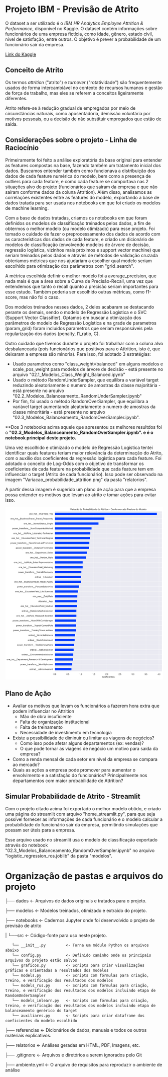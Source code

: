 # Projeto IBM - Previsão de Atrito 

O dataset a ser utilizado é o *IBM HR Analytics Employee Attrition & Performance*, disponível no Kaggle. O dataset contém informações sobre funcionários de uma empresa fictícia, como idade, gênero, estado civil, nível de satisfação, entre outros. O objetivo é prever a probabilidade de um funcionário sair da empresa.

[Link do Kaggle](https://www.kaggle.com/datasets/pavansubhasht/ibm-hr-analytics-attrition-dataset/data)

## Conceito de Atrito

Os termos *attrition* ("atrito") e *turnover* ("rotatividade") são frequentemente usados de forma intercambiável no contexto de recursos humanos e gestão de força de trabalho, mas eles se referem a conceitos ligeiramente diferentes.

Atrito refere-se à redução gradual de empregados por meio de circunstâncias naturais, como aposentadoria, demissão voluntária por motivos pessoais, ou a decisão de não substituir empregados que estão de saída. 

## Considerações sobre o projeto - Linha de Raciocínio

Primeiramente foi feito a análise exploratória da base original para entender as features compostas na base, fazendo também um tratamento inicial dos dados. Buscamos entender também como funcionava a distribuição dos dados de cada feature numérica do modelo, bem como a presença de outliers para cada feature, e como cada feature se comportava nas 2 situações alvo do projeto (funcionários que saíram da empresa e que não saíram conforme dados da coluna Attrition). Além disso, analisamos as correlações existentes entre as features do modelo, exportando a base de dados tratada para ser usada nos notebooks em que foi criado os modelos de machine learning. 

Com a base de dados tratadas, criamos os notebooks em que foram definidos os modelos de classificação treinados pelos dados, a fim de obtermos o melhor modelo (ou modelo otimizado) para esse projeto. Foi tomado o cuidado de fazer o preprocessamento dos dados de acordo com as características dos dados de cada feature, e criado um dicionário de modelos de classificação (envolvendo modelos de árvore de decisão, regressão logística, vizinhos mais próximos e support vector machine) que seriam treinados pelos dados e através de métodos de validação cruzada obteríamos métricas que nos ajudariam a escolher qual modelo seriam escolhido para otimização dos parâmetros com "grid_search". 

A métrica escolhida definir o melhor modelo foi a average_precision, que nada mais é que a área sobre a Curva de Precisão-Recall, uma vez que entendemos que tanto o recall quanto a precisão seriam importantes para esse estudo. Também poderia ser escolhido outras métricas, como f1-score, mas não foi o caso.

Dos modelos treinados nesses dados, 2 deles acabaram se destacando perante os demais, sendo o modelo de Regressão Logística e o SVC (Support Vector Classifier). Optamos em buscar a otimização dos parâmetros do modelo de Regressão Logística e na grade de parametros (param_grid) foram incluídos parametros que seriam responsáveis pela regularização dos dados (penalty, l1_ratio, C).

Outro cuidado que tivemos durante o projeto foi trabalhar com a coluna alvo desbalanceada (pois funcionários que positivos para o Attrition, isto é, que deixaram a empresa são minoria). Para isso, foi adotado 3 estratégias:
  - Usado parametros como "class_weight=balanced" em alguns modelos e scale_pos_weight para modelos de árvore de decisão - está presente no arquivo "02.1_Modelos_Class_Weight_Balanced.ipynb"
  - Usado o método RandomUnderSampler, que equilibra a variável target reduzindo aleatoriamente o numero de amostras da classe majoritária - está presente no arquivo "02.2_Modelos_Balanceamento_RandomUnderSampler.ipynb"
  - Por fim, foi usado o método RandomOverSampler, que equilibra a variável target aumentando aleatoriamente o numero de amostras da classe minoritária - está presente no arquivo "02.3_Modelos_Balanceamento_RandomOverSampler.ipynb".

**Dos 3 notebooks acima aquele que apresentou os melhores resultdos foi o **"02.3_Modelos_Balanceamento_RandomOverSampler.ipynb". e é o notebook principal deste projeto.**

Uma vez escolhido e otimizado o modelo de Regressão Logística tentei identificar quais features teriam maior relevância da determinação do Atrito, com o auxílio dos coeficientes da regressão logística para cada feature. Foi adotado o conceito de Log-Odds com o objetivo de transformar os coeficientes de cada feature na probabilidade que cada feature tem em influenciar o target (Atrito de cada funcionário). Isso pode ser observado na imagem "Variacao_probabilidade_attrition.png" da pasta "relatorios".

A partir dessa imagem é sugerido um plano de ação para que a empresa possa entender os motivos que levam ao atrito e tomar ações para evitar isso.

![Features_Relacionadas_Atrito](relatorios/Variacao_probabilidade_attrition.png)

## Plano de Ação

- Avaliar os motivos que levam os funcionários a fazerem hora extra que podem influenciar no Attrition
    - Mão de obra insuficiente
    - Falta de organização institucional
    - Falta de treinamento
    - Necessidade de investimento em tecnologia
- Existe a possibilidade de diminuir ou limitar as viagens de negócios?
    - Como isso pode afetar alguns departamentos (ex: vendas)?
    - O que pode tornar as viagens de negócio um motivo para saída da empresa?
- Como a renda mensal de cada setor em nível da empresa se compara ao mercado?
- Quais as ações a empresa pode promover para aumentar o envolvimento e a satisfação do funcionários? Principalmente nos departamentos com maior probabilidade de Attrition?

## Simular Probabilidade de Atrito - Streamlit

Com o projeto citado acima foi exportado o melhor modelo obtido, e criado uma página do streamlit com arquivo "home_streamlit.py", para que seja possível fornecer as informações de cada funcionário e o modelo calcular a probabilidade do funcionário sair da empresa, permitindo simulações que possam ser úteis para a empresa. 

Esse arquivo usado no streamlit usa o modelo de classificação exportado através do notebook "02.3_Modelos_Balanceamento_RandomOverSampler.ipynb" no arquivo "logistic_regression_ros.joblib" da pasta "modelos".


# Organização de pastas e arquivos do projeto

├── dados              <- Arquivos de dados originais e tratados para o projeto.

├── modelos            <- Modelos treinados, otimizado e extraído do projeto.

├── notebooks          <- Cadernos Jupyter onde foi desenvolvido o projeto de previsão de atrito

|   └──src             <- Código-fonte para uso neste projeto.
      
       └── __init__.py         <- Torna um módulo Python os arquivos abaixo
       └── config.py           <- Definido caminho onde os principais arquivos do projeto estão salvos
       └── graficos.py         <- Scripts para criar visualizações gráficas e orientadas a resultados dos modelos
       └── models.py           <- Scripts com fórmulas para criação, treino, e verificação dos resultados dos modelos 
       └── models_rus.py       <- Scripts com fórmulas para criação, treino, e verificação dos resultados dos modelos incluindo etapa de RandomUnderSampler
       └── models_imlearn.py   <- Scripts com fórmulas para criação, treino, e verificação dos resultados dos modelos incluindo etapa de balanceamento genérico do target
       └── auxiliares.py       <- Scripts para criar dataframe dos coeficientes do modelo escolhido

├── referencias        <- Dicionários de dados, manuais e todos os outros materiais explicativos.

├── relatorios         <- Análises geradas em HTML, PDF, Imagens, etc.

├── .gitignore         <- Arquivos e diretórios a serem ignorados pelo Git

├── ambiente.yml       <- O arquivo de requisitos para reproduzir o ambiente de análise
